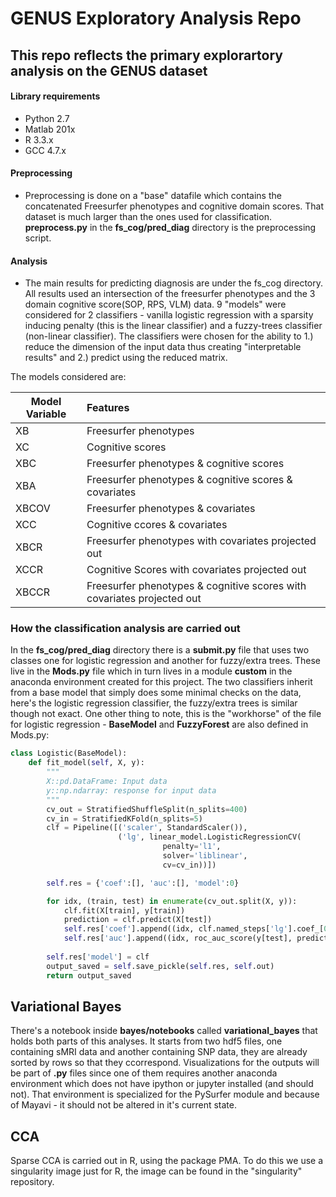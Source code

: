 # GENUS Exploratory Analysis Repo
## This repo reflects the primary explorartory analysis on the GENUS dataset

#### Library requirements
* Python 2.7
* Matlab 201x
* R 3.3.x
* GCC 4.7.x

#### Preprocessing
* Preprocessing is done on a "base" datafile which contains the concatenated Freesurfer phenotypes and cognitive domain scores. That dataset is much larger than the ones used for classification. <b>preprocess.py</b> in the <b>fs_cog/pred_diag</b> directory is the preprocessing script. 

#### Analysis
* The main results for predicting diagnosis are under the fs_cog directory. All results used an intersection of the freesurfer phenotypes and the 3 domain cognitive score(SOP, RPS, VLM) data. 9 "models" were considered for 2 classifiers - vanilla logistic regression with a sparsity inducing penalty (this is the linear classifier) and a fuzzy-trees classifier (non-linear classifier). The classifiers were chosen for the ability to 1.) reduce the dimension of the input data thus creating "interpretable results" and 2.) predict using the reduced matrix.

The models considered are:

  |Model Variable| Features
  |--------------|:--------------
  |XB            | Freesurfer phenotypes
  |XC            | Cognitive scores
  |XBC           | Freesurfer phenotypes & cognitive scores
  |XBA           | Freesurfer phenotypes & cognitive scores & covariates
  |XBCOV         | Freesurfer phenotypes & covariates
  |XCC           | Cognitive ccores & covariates
  |XBCR          | Freesurfer phenotypes with covariates projected out
  |XCCR          | Cognitive Scores with covariates projected out
  |XBCCR         | Freesurfer phenotypes & cognitive scores with covariates projected out 


### How the classification analysis are carried out
In the <b>fs_cog/pred_diag</b> directory there is a <b>submit.py</b> file that uses two classes one for logistic regression and another for fuzzy/extra trees. These live in the <b>Mods.py</b> file which in turn lives in a module <b>custom</b> in the anaconda environment created for this project. The two classifiers inherit from a base model that simply does some minimal checks on the data, here's the logistic regression classifier, the fuzzy/extra trees is similar though not exact. One other thing to note, this is the "workhorse" of the file for logistic regression - <b>BaseModel</b> and <b>FuzzyForest</b> are also defined in Mods.py: 

```python
class Logistic(BaseModel):
    def fit_model(self, X, y):
        """
        X::pd.DataFrame: Input data
        y::np.ndarray: response for input data
        """
        cv_out = StratifiedShuffleSplit(n_splits=400)
        cv_in = StratifiedKFold(n_splits=5)
        clf = Pipeline([('scaler', StandardScaler()),
                        ('lg', linear_model.LogisticRegressionCV(
                                  penalty='l1',
                                  solver='liblinear',
                                  cv=cv_in))])

        self.res = {'coef':[], 'auc':[], 'model':0}

        for idx, (train, test) in enumerate(cv_out.split(X, y)):
            clf.fit(X[train], y[train])
            prediction = clf.predict(X[test])
            self.res['coef'].append((idx, clf.named_steps['lg'].coef_[0]))
            self.res['auc'].append((idx, roc_auc_score(y[test], prediction)))
        
        self.res['model'] = clf
        output_saved = self.save_pickle(self.res, self.out)
        return output_saved
```

## Variational Bayes
There's a notebook inside <b>bayes/notebooks</b> called <b>variational_bayes</b> that holds both parts of this analyses. It starts from two hdf5 files, one containing sMRI data and another containing SNP data, they are already sorted by rows so that they ccorrespond. Visualizations for the outputs will be part of <b>.py</b> files since one of them requires another anaconda environment which does not have ipython or jupyter installed (and should not). That environment is specialized for the PySurfer module and because of Mayavi - it should not be altered in it's current state. 

## CCA
Sparse CCA is carried out in R, using the package PMA. To do this we use a singularity image just for R, the image can be found in the "singularity" repository.
